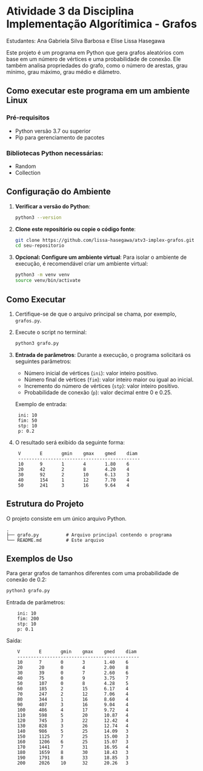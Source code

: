 # Atividade 3 da Disciplina Implementação Algorítimica - Grafos

Estudantes: Ana Gabriela Silva Barbosa e Elise Lissa Hasegawa

Este projeto é um programa em Python que gera grafos aleatórios com base em um número de vértices e uma probabilidade de conexão. Ele também analisa propriedades do grafo, como o número de arestas, grau mínimo, grau máximo, grau médio e diâmetro.

## Como executar este programa em um ambiente Linux

### Pré-requisitos
- Python versão 3.7 ou superior
- Pip para gerenciamento de pacotes

### Bibliotecas Python necessárias:
- Random
- Collection

## Configuração do Ambiente

1. **Verificar a versão do Python**:
   ```bash
   python3 --version
   ```

2. **Clone este repositório ou copie o código fonte**:
   ```bash
   git clone https://github.com/lissa-hasegawa/atv3-implex-grafos.git
   cd seu-repositorio
   ```

3. **Opcional: Configure um ambiente virtual**:
   Para isolar o ambiente de execução, é recomendável criar um ambiente virtual:
   ```bash
   python3 -m venv venv
   source venv/bin/activate
   ```
## Como Executar

1. Certifique-se de que o arquivo principal se chama, por exemplo, `grafos.py`.

2. Execute o script no terminal:
   ```bash
   python3 grafo.py
   ```

3. **Entrada de parâmetros**:
   Durante a execução, o programa solicitará os seguintes parâmetros:
   - Número inicial de vértices (`ini`): valor inteiro positivo.
   - Número final de vértices (`fim`): valor inteiro maior ou igual ao inicial.
   - Incremento do número de vértices (`stp`): valor inteiro positivo.
   - Probabilidade de conexão (`p`): valor decimal entre 0 e 0.25.

   Exemplo de entrada:
   ```
    ini: 10
    fim: 50
    stp: 10
    p: 0.2
   ```

4. O resultado será exibido da seguinte forma:
   ```
    V       E       gmin    gmax    gmed    diam
    ---------------------------------------------
    10      9       1       4       1.80    6
    20      42      2       8       4.20    4
    30      92      2       10      6.13    3
    40      154     1       12      7.70    4
    50      241     3       16      9.64    4
   ```

## Estrutura do Projeto

O projeto consiste em um único arquivo Python. 
```
.
├── grafo.py          # Arquivo principal contendo o programa
└── README.md         # Este arquivo
```

## Exemplos de Uso

Para gerar grafos de tamanhos diferentes com uma probabilidade de conexão de 0.2:
```bash
python3 grafo.py
```

Entrada de parâmetros:
```
    ini: 10
    fim: 200
    stp: 10
    p: 0.1
```

Saída:
```
    V       E       gmin    gmax    gmed    diam
    ---------------------------------------------
    10      7       0       3       1.40    6
    20      20      0       4       2.00    8
    30      39      0       7       2.60    6
    40      75      0       9       3.75    7
    50      107     0       8       4.28    5
    60      185     2       15      6.17    4
    70      247     2       12      7.06    4
    80      344     1       16      8.60    4
    90      407     3       16      9.04    4
    100     486     4       17      9.72    4
    110     598     5       20      10.87   4
    120     745     3       22      12.42   4
    130     828     3       26      12.74   4
    140     986     5       25      14.09   3
    150     1125    7       25      15.00   3
    160     1206    6       25      15.07   3
    170     1441    7       31      16.95   4
    180     1659    8       30      18.43   3
    190     1791    8       33      18.85   3
    200     2026    10      32      20.26   3
```
